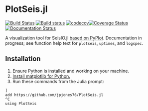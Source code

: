 # PlotSeis.jl
[![Build Status](https://travis-ci.org/jpjones76/PlotSeis.jl.svg?branch=master)](https://travis-ci.org/jpjones76/PlotSeis.jl) [![Build status](https://ci.appveyor.com/api/projects/status/ocilv0u1sy41m934/branch/master?svg=true)](https://ci.appveyor.com/project/jpjones76/PlotSeis-jl/branch/master) [![codecov](https://codecov.io/gh/jpjones76/PlotSeis.jl/branch/master/graph/badge.svg)](https://codecov.io/gh/jpjones76/PlotSeis.jl)[![Coverage Status](https://coveralls.io/repos/github/jpjones76/PlotSeis.jl/badge.svg?branch=master)](https://coveralls.io/github/jpjones76/PlotSeis.jl?branch=master) [![Documentation Status](https://readthedocs.org/projects/PlotSeis/badge/?version=latest)](https://PlotSeis.readthedocs.io/en/latest/?badge=latest)

A visualization tool for SeisIO.jl [based on PyPlot](./NOTE.md). Documentation in progress; see function help text for `plotseis`, `uptimes`, and
`logspec`.

## Installation
1. Ensure Python is installed and working on your machine.
2. [Install matplotlib for Python.](https://matplotlib.org/users/installing.html)
3. Run these commands from the Julia prompt:
```
]
add https://github.com/jpjones76/PlotSeis.jl
^C
using PlotSeis
```
